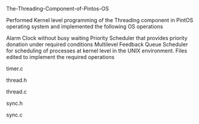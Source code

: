 The-Threading-Component-of-Pintos-OS

Performed Kernel level programming of the Threading component in PintOS operating system and implemented the following OS operations

Alarm Clock without busy waiting
Priority Scheduler that provides priority donation under required conditions
Multilevel Feedback Queue Scheduler for scheduling of processes at kernel level in the UNIX environment.
Files edited to implement the required operations

timer.c

thread.h

thread.c

sync.h

sync.c
